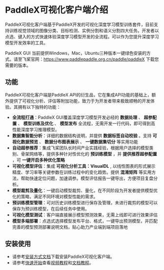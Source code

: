 # PaddleX可视化客户端介绍

PaddleX可视化客户端基于PaddleX开发的可视化深度学习模型训练套件，目前支持训练视觉领域的图像分类、目标检测、实例分割和语义分割四大任务。开发者以点选、键入的方式快速体验深度学习模型开发的全流程。可以作为您提升深度学习模型开发效率的工具。

PaddleX GUI 当前提供Windows，Mac，Ubuntu三种版本一键绿色安装的方式。请至飞桨官网：https://www.paddlepaddle.org.cn/paddle/paddleX 下载您需要的版本。

## 功能
PaddleX可视化客户端是PaddleX API的衍生品，它在集成API功能的基础上，额外提供了可视化分析、评估等附加功能，致力于为开发者带来极致顺畅的开发体验。其拥有以下独特的功能：
- **全流程打通**：PaddleX GUI覆盖深度学习模型开发必经的 **数据处理** 、 **超参配置** 、 **模型训练及优化** 、 **模型发布** 全流程，无需开发一行代码，即可得到高性能深度学习推理模型。
- **数据集智能分析**：详细的数据结构说明，并提供 **数据标签自动校验** 。支持 **可视化数据预览** 、 **数据分布图表展示** 、 **一键数据集切分** 等实用功能
- **自动超参推荐**：集成飞桨团队长时间产业实践经验，根据用户选择的模型类别、骨架网络等，提供多种针对性优化的 **预训练模型** ，并 **提供推荐超参配置** ，可 **一键开启多种优化策略**
- **可视化模型评估**：集成 **可视化分析工具：VisualDL** , 以线性图表的形式展示精度、学习率等关键参数在训练过程中的变化趋势。提供 **混淆矩阵** 等实用方法，帮助快速定位问题，加速调参。模型评估报告一键导出，方便项目复盘分析。
- **模型裁剪及量化**：一键启动模型裁剪、量化，在不同阶段为开发者提供模型优化的策略，满足不同环境对模型性能的需求。
- **预训练模型管理**：可对历史训练模型进行保存及管理，未进行裁剪的模型可以保存为预训练模型，在后续任务中使用。
- **可视化模型测试**：客户端直接展示模型预测效果，无需上线即可进行效果评估
- **模型多端部署**：点选式选择模型发布平台、格式，一键导出预测模型，并匹配完善的模型预测部署说明文档，贴心助力产业端到端项目落地

## 安装使用
- 请参考[安装方式文档](./download.md)下载安装PaddleX可视化客户端。
- 请参考[快速开始](../quick_start_GUI.md)查看[视频教程](../quick_start_GUI.md#视频教程)和[文档教程](../quick_start_GUI.md#文档教程)。
